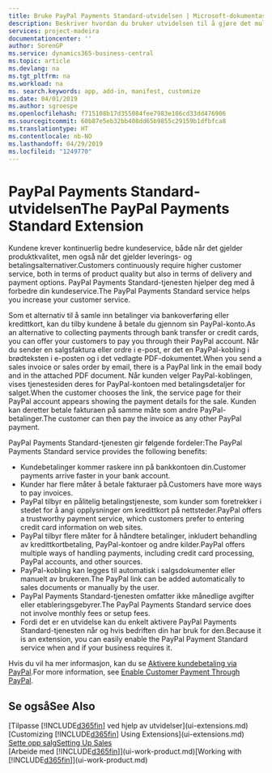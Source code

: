 ```yaml
---
title: Bruke PayPal Payments Standard-utvidelsen | Microsoft-dokumentasjon
description: Beskriver hvordan du bruker utvidelsen til å gjøre det mulig for kunder å betale med PayPal.
services: project-madeira
documentationcenter: ''
author: SorenGP
ms.service: dynamics365-business-central
ms.topic: article
ms.devlang: na
ms.tgt_pltfrm: na
ms.workload: na
ms. search.keywords: app, add-in, manifest, customize
ms.date: 04/01/2019
ms.author: sgroespe
ms.openlocfilehash: f715108b17d355084fee7983e106cd33dd476906
ms.sourcegitcommit: 60b87e5eb32bb408dd65b9855c29159b1dfbfca8
ms.translationtype: HT
ms.contentlocale: nb-NO
ms.lasthandoff: 04/29/2019
ms.locfileid: "1249770"
---
```

# <a name="the-paypal-payments-standard-extension"></a><span data-ttu-id="4ce44-103">PayPal Payments Standard-utvidelsen</span><span class="sxs-lookup"><span data-stu-id="4ce44-103">The PayPal Payments Standard Extension</span></span>
<span data-ttu-id="4ce44-104">Kundene krever kontinuerlig bedre kundeservice, både når det gjelder produktkvalitet, men også når det gjelder leverings- og betalingsalternativer.</span><span class="sxs-lookup"><span data-stu-id="4ce44-104">Customers continuously require higher customer service, both in terms of product quality but also in terms of delivery and payment options.</span></span> <span data-ttu-id="4ce44-105">PayPal Payments Standard-tjenesten hjelper deg med å forbedre din kundeservice.</span><span class="sxs-lookup"><span data-stu-id="4ce44-105">The PayPal Payments Standard service helps you increase your customer service.</span></span>

<span data-ttu-id="4ce44-106">Som et alternativ til å samle inn betalinger via bankoverføring eller kredittkort, kan du tilby kundene å betale du gjennom sin PayPal-konto.</span><span class="sxs-lookup"><span data-stu-id="4ce44-106">As an alternative to collecting payments through bank transfer or credit cards, you can offer your customers to pay you through their PayPal account.</span></span> <span data-ttu-id="4ce44-107">Når du sender en salgsfaktura eller ordre i e-post, er det en PayPal-kobling i brødteksten i e-posten og i det vedlagte PDF-dokumentet.</span><span class="sxs-lookup"><span data-stu-id="4ce44-107">When you send a sales invoice or sales order by email, there is a PayPal link in the email body and in the attached PDF document.</span></span> <span data-ttu-id="4ce44-108">Når kunden velger PayPal-koblingen, vises tjenestesiden deres for PayPal-kontoen med betalingsdetaljer for salget.</span><span class="sxs-lookup"><span data-stu-id="4ce44-108">When the customer chooses the link, the service page for their PayPal account appears showing the payment details for the sale.</span></span> <span data-ttu-id="4ce44-109">Kunden kan deretter betale fakturaen på samme måte som andre PayPal-betalinger.</span><span class="sxs-lookup"><span data-stu-id="4ce44-109">The customer can then pay the invoice as any other PayPal payment.</span></span>

<span data-ttu-id="4ce44-110">PayPal Payments Standard-tjenesten gir følgende fordeler:</span><span class="sxs-lookup"><span data-stu-id="4ce44-110">The PayPal Payments Standard service provides the following benefits:</span></span>

* <span data-ttu-id="4ce44-111">Kundebetalinger kommer raskere inn på bankkontoen din.</span><span class="sxs-lookup"><span data-stu-id="4ce44-111">Customer payments arrive faster in your bank account.</span></span>
* <span data-ttu-id="4ce44-112">Kunder har flere måter å betale fakturaer på.</span><span class="sxs-lookup"><span data-stu-id="4ce44-112">Customers have more ways to pay invoices.</span></span>
* <span data-ttu-id="4ce44-113">PayPal tilbyr en pålitelig betalingstjeneste, som kunder som foretrekker i stedet for å angi opplysninger om kredittkort på nettsteder.</span><span class="sxs-lookup"><span data-stu-id="4ce44-113">PayPal offers a trustworthy payment service, which customers prefer to entering credit card information on web sites.</span></span>
* <span data-ttu-id="4ce44-114">PayPal tilbyr flere måter for å håndtere betalinger, inkludert behandling av kredittkortbetaling, PayPal-kontoer og andre kilder.</span><span class="sxs-lookup"><span data-stu-id="4ce44-114">PayPal offers multiple ways of handling payments, including credit card processing, PayPal accounts, and other sources.</span></span>
* <span data-ttu-id="4ce44-115">PayPal-kobling kan legges til automatisk i salgsdokumenter eller manuelt av brukeren.</span><span class="sxs-lookup"><span data-stu-id="4ce44-115">The PayPal link can be added automatically to sales documents or manually by the user.</span></span>
* <span data-ttu-id="4ce44-116">PayPal Payments Standard-tjenesten omfatter ikke månedlige avgifter eller etableringsgebyrer.</span><span class="sxs-lookup"><span data-stu-id="4ce44-116">The PayPal Payments Standard service does not involve monthly fees or setup fees.</span></span>
* <span data-ttu-id="4ce44-117">Fordi det er en utvidelse kan du enkelt aktivere PayPal Payments Standard-tjenesten når og hvis bedriften din har bruk for den.</span><span class="sxs-lookup"><span data-stu-id="4ce44-117">Because it is an extension, you can easily enable the PayPal Payment Standard service when and if your business requires it.</span></span>  

<span data-ttu-id="4ce44-118">Hvis du vil ha mer informasjon, kan du se [Aktivere kundebetaling via PayPal](sales-how-enable-payment-service-extensions.md).</span><span class="sxs-lookup"><span data-stu-id="4ce44-118">For more information, see [Enable Customer Payment Through PayPal](sales-how-enable-payment-service-extensions.md).</span></span>

## <a name="see-also"></a><span data-ttu-id="4ce44-119">Se også</span><span class="sxs-lookup"><span data-stu-id="4ce44-119">See Also</span></span>
<span data-ttu-id="4ce44-120">[Tilpasse [!INCLUDE[d365fin](includes/d365fin_md.md)] ved hjelp av utvidelser](ui-extensions.md)</span><span class="sxs-lookup"><span data-stu-id="4ce44-120">[Customizing [!INCLUDE[d365fin](includes/d365fin_md.md)] Using Extensions](ui-extensions.md)</span></span>  
[<span data-ttu-id="4ce44-121">Sette opp salg</span><span class="sxs-lookup"><span data-stu-id="4ce44-121">Setting Up Sales</span></span>](sales-setup-sales.md)  
<span data-ttu-id="4ce44-122">[Arbeide med [!INCLUDE[d365fin](includes/d365fin_md.md)]](ui-work-product.md)</span><span class="sxs-lookup"><span data-stu-id="4ce44-122">[Working with [!INCLUDE[d365fin](includes/d365fin_md.md)]](ui-work-product.md)</span></span>
